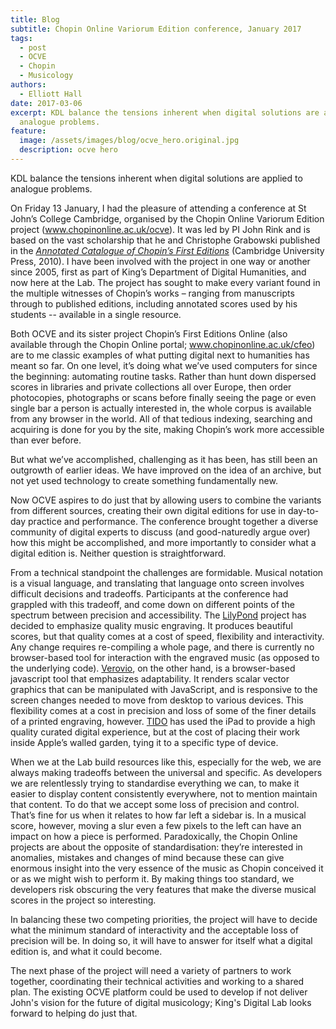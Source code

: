 ```yaml
---
title: Blog
subtitle: Chopin Online Variorum Edition conference, January 2017
tags:
  - post
  - OCVE
  - Chopin
  - Musicology
authors:
  - Elliott Hall
date: 2017-03-06
excerpt: KDL balance the tensions inherent when digital solutions are applied to
  analogue problems.
feature:
  image: /assets/images/blog/ocve_hero.original.jpg
  description: ocve hero
---
```


KDL balance the tensions inherent when digital solutions are applied to analogue problems.

On Friday 13 January, I had the pleasure of attending a conference at St John’s College Cambridge, organised by the Chopin Online Variorum Edition project (www.chopinonline.ac.uk/ocve). It was led by PI John Rink and is based on the vast scholarship that he and Christophe Grabowski published in the [_Annotated Catalogue of Chopin’s First Editions_](http://www.chopinonline.ac.uk/aco/) (Cambridge University Press, 2010). I have been involved with the project in one way or another since 2005, first as part of King’s Department of Digital Humanities, and now here at the Lab. The project has sought to make every variant found in the multiple witnesses of Chopin’s works – ranging from manuscripts through to published editions, including annotated scores used by his students -- available in a single resource.

Both OCVE and its sister project Chopin’s First Editions Online (also available through the Chopin Online portal; www.chopinonline.ac.uk/cfeo) are to me classic examples of what putting digital next to humanities has meant so far. On one level, it’s doing what we’ve used computers for since the beginning: automating routine tasks. Rather than hunt down dispersed scores in libraries and private collections all over Europe, then order photocopies, photographs or scans before finally seeing the page or even single bar a person is actually interested in, the whole corpus is available from any browser in the world. All of that tedious indexing, searching and acquiring is done for you by the site, making Chopin’s work more accessible than ever before.

But what we’ve accomplished, challenging as it has been, has still been an outgrowth of earlier ideas. We have improved on the idea of an archive, but not yet used technology to create something fundamentally new.

Now OCVE aspires to do just that by allowing users to combine the variants from different sources, creating their own digital editions for use in day-to-day practice and performance. The conference brought together a diverse community of digital experts to discuss (and good-naturedly argue over) how this might be accomplished, and more importantly to consider what a digital edition is. Neither question is straightforward.

From a technical standpoint the challenges are formidable. Musical notation is a visual language, and translating that language onto screen involves difficult decisions and tradeoffs. Participants at the conference had grappled with this tradeoff, and come down on different points of the spectrum between precision and accessibility. The [LilyPond](http://lilypond.org/) project has decided to emphasize quality music engraving. It produces beautiful scores, but that quality comes at a cost of speed, flexibility and interactivity. Any change requires re-compiling a whole page, and there is currently no browser-based tool for interaction with the engraved music (as opposed to the underlying code). [Verovio](http://www.verovio.org/), on the other hand, is a browser-based javascript tool that emphasizes adaptability. It renders scalar vector graphics that can be manipulated with JavaScript, and is responsive to the screen changes needed to move from desktop to various devices. This flexibility comes at a cost in precision and loss of some of the finer details of a printed engraving, however. [TIDO](http://tido-music.com/) has used the iPad to provide a high quality curated digital experience, but at the cost of placing their work inside Apple’s walled garden, tying it to a specific type of device.

When we at the Lab build resources like this, especially for the web, we are always making tradeoffs between the universal and specific. As developers we are relentlessly trying to standardise everything we can, to make it easier to display content consistently everywhere, not to mention maintain that content. To do that we accept some loss of precision and control. That’s fine for us when it relates to how far left a sidebar is. In a musical score, however, moving a slur even a few pixels to the left can have an impact on how a piece is performed. Paradoxically, the Chopin Online projects are about the opposite of standardisation: they’re interested in anomalies, mistakes and changes of mind because these can give enormous insight into the very essence of the music as Chopin conceived it or as we might wish to perform it. By making things too standard, we developers risk obscuring the very features that make the diverse musical scores in the project so interesting.

In balancing these two competing priorities, the project will have to decide what the minimum standard of interactivity and the acceptable loss of precision will be. In doing so, it will have to answer for itself what a digital edition is, and what it could become.

The next phase of the project will need a variety of partners to work together, coordinating their technical activities and working to a shared plan. The existing OCVE platform could be used to develop if not deliver John's vision for the future of digital musicology; King's Digital Lab looks forward to helping do just that.
